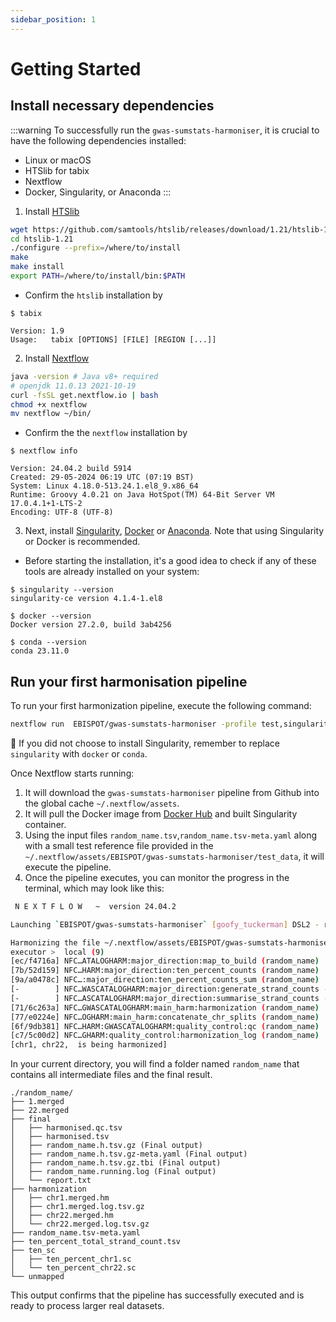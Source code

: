 ```yaml
---
sidebar_position: 1
---
```

# Getting Started

## Install necessary dependencies

:::warning
To successfully run the `gwas-sumstats-harmoniser`, it is crucial to have the following dependencies installed:

* Linux or macOS
* HTSlib for tabix
* Nextflow
* Docker, Singularity, or Anaconda
:::

1. Install [HTSlib](https://www.htslib.org/download/)
```bash
wget https://github.com/samtools/htslib/releases/download/1.21/htslib-1.21.tar.bz2
cd htslib-1.21
./configure --prefix=/where/to/install
make
make install
export PATH=/where/to/install/bin:$PATH 
```
* Confirm the `htslib` installation by
```text
$ tabix

Version: 1.9
Usage:   tabix [OPTIONS] [FILE] [REGION [...]]
```

2. Install [Nextflow](https://www.nextflow.io/docs/latest/install.html)
```bash
java -version # Java v8+ required
# openjdk 11.0.13 2021-10-19
curl -fsSL get.nextflow.io | bash
chmod +x nextflow
mv nextflow ~/bin/
```
* Confirm the the `nextflow` installation by
```text 
$ nextflow info

Version: 24.04.2 build 5914
Created: 29-05-2024 06:19 UTC (07:19 BST)
System: Linux 4.18.0-513.24.1.el8_9.x86_64
Runtime: Groovy 4.0.21 on Java HotSpot(TM) 64-Bit Server VM 17.0.4.1+1-LTS-2
Encoding: UTF-8 (UTF-8)
```

3. Next, install [Singularity](https://docs.sylabs.io/guides/3.0/user-guide/installation.html), [Docker](https://docs.docker.com/engine/install/) or [Anaconda](https://docs.conda.io/projects/conda/en/latest/user-guide/install/index.html). Note that using Singularity or Docker is recommended.

* Before starting the installation, it's a good idea to check if any of these tools are already installed on your system:
```text
$ singularity --version
singularity-ce version 4.1.4-1.el8

$ docker --version
Docker version 27.2.0, build 3ab4256

$ conda --version
conda 23.11.0
```

## Run your first harmonisation pipeline
To run your first harmonization pipeline, execute the following command:
``` bash
nextflow run  EBISPOT/gwas-sumstats-harmoniser -profile test,singularity
```
🚨 If you did not choose to install Singularity, remember to replace `singularity` with `docker` or `conda`.

Once Nextflow starts running:
1. It will download the `gwas-sumstats-harmoniser` pipeline from Github into the global cache `~/.nextflow/assets`. 
2. It will pull the Docker image from [Docker Hub](https://hub.docker.com/r/ebispot/gwas-sumstats-harmoniser) and built Singularity container.
3. Using the input files `random_name.tsv`,`random_name.tsv-meta.yaml`  along with a small test reference file provided in the ` ~/.nextflow/assets/EBISPOT/gwas-sumstats-harmoniser/test_data`, it will execute the pipeline.
4. Once the pipeline executes, you can monitor the progress in the terminal, which may look like this:
``` bash
 N E X T F L O W   ~  version 24.04.2

Launching `EBISPOT/gwas-sumstats-harmoniser` [goofy_tuckerman] DSL2 - revision: 118e098430

Harmonizing the file ~/.nextflow/assets/EBISPOT/gwas-sumstats-harmoniser/test_data/random_name.tsv
executor >  local (9)
[ec/f4716a] NFC…ATALOGHARM:major_direction:map_to_build (random_name) | 1 of 1 ✔
[7b/52d159] NFC…HARM:major_direction:ten_percent_counts (random_name) | 2 of 2 ✔
[9a/a0478c] NFC…:major_direction:ten_percent_counts_sum (random_name) | 1 of 1 ✔
[-        ] NFC…WASCATALOGHARM:major_direction:generate_strand_counts -
[-        ] NFC…ASCATALOGHARM:major_direction:summarise_strand_counts -
[71/6c263a] NFC…GWASCATALOGHARM:main_harm:harmonization (random_name) | 2 of 2 ✔
[77/e0224e] NFC…OGHARM:main_harm:concatenate_chr_splits (random_name) | 1 of 1 ✔
[6f/9db381] NFC…HARM:GWASCATALOGHARM:quality_control:qc (random_name) | 1 of 1 ✔
[c7/5c00d2] NFC…GHARM:quality_control:harmonization_log (random_name) | 1 of 1 ✔
[chr1, chr22,  is being harmonized]
```

In your current directory, you will find a folder named `random_name` that contains all intermediate files and the final result.

```text
./random_name/
├── 1.merged
├── 22.merged
├── final
│   ├── harmonised.qc.tsv
│   ├── harmonised.tsv
│   ├── random_name.h.tsv.gz (Final output)
│   ├── random_name.h.tsv.gz-meta.yaml (Final output)
│   ├── random_name.h.tsv.gz.tbi (Final output)
│   ├── random_name.running.log (Final output)
│   └── report.txt
├── harmonization
│   ├── chr1.merged.hm
│   ├── chr1.merged.log.tsv.gz
│   ├── chr22.merged.hm
│   └── chr22.merged.log.tsv.gz
├── random_name.tsv-meta.yaml
├── ten_percent_total_strand_count.tsv
├── ten_sc
│   ├── ten_percent_chr1.sc
│   └── ten_percent_chr22.sc
└── unmapped
```
This output confirms that the pipeline has successfully executed and is ready to process larger real datasets.